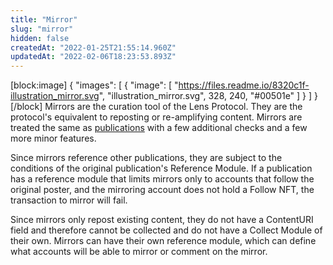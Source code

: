 ```yaml
---
title: "Mirror"
slug: "mirror"
hidden: false
createdAt: "2022-01-25T21:55:14.960Z"
updatedAt: "2022-02-06T18:23:53.893Z"
---
```


[block:image]
{
"images": [
{
"image": [
"https://files.readme.io/8320c1f-illustration_mirror.svg",
"illustration_mirror.svg",
328,
240,
"#00501e"
]
}
]
}
[/block]
Mirrors are the curation tool of the Lens Protocol. They are the protocol's equivalent to reposting or re-amplifying content. Mirrors are treated the same as [publications](doc:publication) with a few additional checks and a few more minor features.

Since mirrors reference other publications, they are subject to the conditions of the original publication's Reference Module. If a publication has a reference module that limits mirrors only to accounts that follow the original poster, and the mirroring account does not hold a Follow NFT, the transaction to mirror will fail.

Since mirrors only repost existing content, they do not have a ContentURI field and therefore cannot be collected and do not have a Collect Module of their own. Mirrors can have their own reference module, which can define what accounts will be able to mirror or comment on the mirror.
